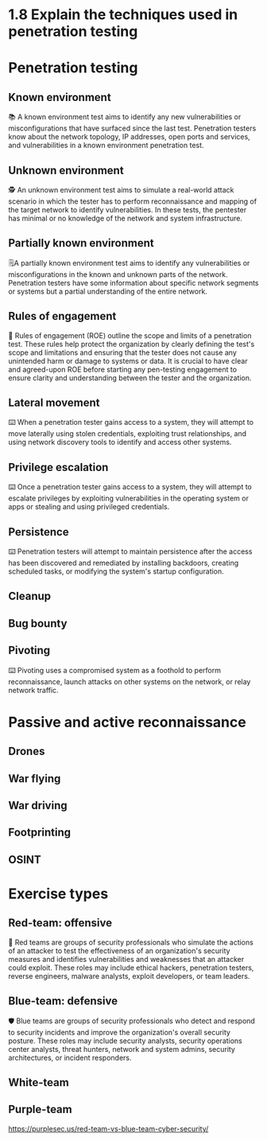 # 1.8 Explain the techniques used in penetration testing

# Penetration testing
    
## Known environment
📚 A known environment test aims to identify any new vulnerabilities or misconfigurations that have surfaced since the last test. Penetration testers know about the network topology, IP addresses, open ports and services, and vulnerabilities in a known environment penetration test.
## Unknown environment
🕵️ An unknown environment test aims to simulate a real-world attack scenario in which the tester has to perform reconnaissance and mapping of the target network to identify vulnerabilities. In these tests, the pentester has minimal or no knowledge of the network and system infrastructure.
## Partially known environment
🗒A partially known environment test aims to identify any vulnerabilities or misconfigurations in the known and unknown parts of the network. Penetration testers have some information about specific network segments or systems but a partial understanding of the entire network.
## Rules of engagement
🤝 Rules of engagement (ROE) outline the scope and limits of a penetration test. These rules help protect the organization by clearly defining the test's scope and limitations and ensuring that the tester does not cause any unintended harm or damage to systems or data. It is crucial to have clear and agreed-upon ROE before starting any pen-testing engagement to ensure clarity and understanding between the tester and the organization.
## Lateral movement
⌨️ When a penetration tester gains access to a system, they will attempt to move laterally using stolen credentials, exploiting trust relationships, and using network discovery tools to identify and access other systems.   
## Privilege escalation
⌨️ Once a penetration tester gains access to a system, they will attempt to escalate privileges by exploiting vulnerabilities in the operating system or apps or stealing and using privileged credentials.
## Persistence
⌨️ Penetration testers will attempt to maintain persistence after the access has been discovered and remediated by installing backdoors, creating scheduled tasks, or modifying the system's startup configuration.
## Cleanup

## Bug bounty

## Pivoting
⌨️ Pivoting uses a compromised system as a foothold to perform reconnaissance, launch attacks on other systems on the network, or relay network traffic.
# Passive and active reconnaissance

## Drones

## War flying

## War driving

## Footprinting

## OSINT

# Exercise types

## Red-team: offensive
🏹 Red teams are groups of security professionals who simulate the actions of an attacker to test the effectiveness of an organization's security measures and identifies vulnerabilities and weaknesses that an attacker could exploit. These roles may include ethical hackers, penetration testers, reverse engineers, malware analysts, exploit developers, or team leaders.
## Blue-team: defensive
🛡️ Blue teams are groups of security professionals who detect and respond to security incidents and improve the organization's overall security posture. These roles may include security analysts, security operations center analysts, threat hunters, network and system admins, security architectures, or incident responders.
## White-team

## Purple-team

https://purplesec.us/red-team-vs-blue-team-cyber-security/